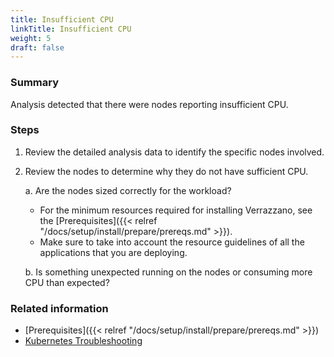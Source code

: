 ```yaml
---
title: Insufficient CPU
linkTitle: Insufficient CPU
weight: 5
draft: false
---
```


### Summary
Analysis detected that there were nodes reporting insufficient CPU.

### Steps
1. Review the detailed analysis data to identify the specific nodes involved.

2. Review the nodes to determine why they do not have sufficient CPU.

   a. Are the nodes sized correctly for the workload?
      - For the minimum resources required for installing Verrazzano, see the [Prerequisites]({{< relref "/docs/setup/install/prepare/prereqs.md" >}}).
      - Make sure to take into account the resource guidelines of all the applications that you are deploying.

   b. Is something unexpected running on the nodes or consuming more CPU than expected?

### Related information
* [Prerequisites]({{< relref "/docs/setup/install/prepare/prereqs.md" >}})
* [Kubernetes Troubleshooting](https://kubernetes.io/docs/tasks/debug/)
